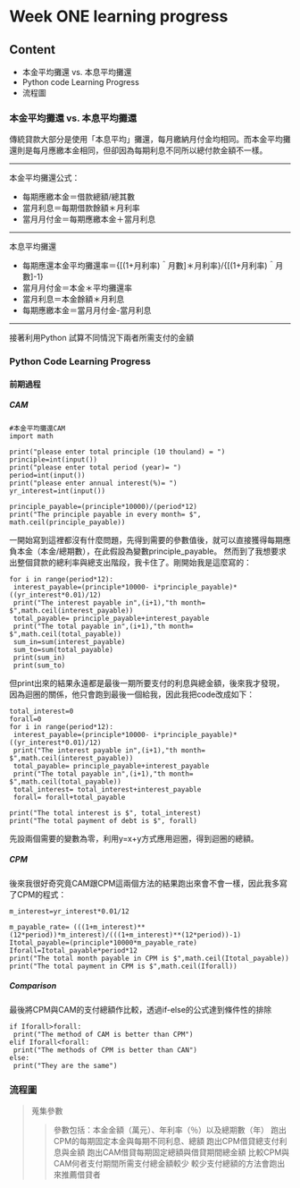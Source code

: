 # Week ONE learning progress

## Content
* 本金平均攤還 vs. 本息平均攤還
* Python code Learning Progress
* 流程圖


### 本金平均攤還 vs. 本息平均攤還
傳統貸款大部分是使用「本息平均」攤還，每月繳納月付金均相同。而本金平均攤還則是每月應繳本金相同，但卻因為每期利息不同所以總付款金額不一樣。
***
本金平均攤還公式：
* 每期應繳本金＝借款總額/總其數
* 當月利息＝每期借款餘額＊月利率
* 當月月付金＝每期應繳本金＋當月利息
***
本息平均攤還
* 每期應還本金平均攤還率＝{[(1+月利率)＾月數]＊月利率}/{[(1+月利率)＾月數]-1}
* 當月月付金＝本金＊平均攤還率
* 當月利息＝本金餘額＊月利息
* 每期應繳本金＝當月月付金-當月利息
***
接著利用Python 試算不同情況下兩者所需支付的金額

### Python Code Learning Progress

#### 前期過程
##### CAM

    #本金平均攤還CAM
    import math
    
    print("please enter total principle (10 thouland) = ")
    principle=int(input())
    print("please enter total period (year)= ")
    period=int(input())
    print("please enter annual interest(%)= ")
    yr_interest=int(input())
   
    principle_payable=(principle*10000)/(period*12)
    print("The principle payable in every month= $", math.ceil(principle_payable))
    
一開始寫到這裡都沒有什麼問題，先得到需要的參數值後，就可以直接獲得每期應負本金（本金/總期數），在此假設為變數principle_payable。
然而到了我想要求出整個貸款的總利率與總支出階段，我卡住了。剛開始我是這麼寫的：

    for i in range(period*12):
     interest_payable=(principle*10000- i*principle_payable)*((yr_interest*0.01)/12)
     print("The interest payable in",(i+1),"th month= $",math.ceil(interest_payable))
     total_payable= principle_payable+interest_payable
     print("The total payable in",(i+1),"th month= $",math.ceil(total_payable))
     sum_in=sum(interest_payable)
     sum_to=sum(total_payable)
     print(sum_in)
     print(sum_to)

但print出來的結果永遠都是最後一期所要支付的利息與總金額，後來我才發現，因為迴圈的關係，他只會跑到最後一個給我，因此我把code改成如下：

    total_interest=0
    forall=0
    for i in range(period*12):
     interest_payable=(principle*10000- i*principle_payable)*((yr_interest*0.01)/12)
     print("The interest payable in",(i+1),"th month= $",math.ceil(interest_payable))
     total_payable= principle_payable+interest_payable
     print("The total payable in",(i+1),"th month= $",math.ceil(total_payable))
     total_interest= total_interest+interest_payable
     forall= forall+total_payable
     
    print("The total interest is $", total_interest)
    print("The total payment of debt is $", forall)

先設兩個需要的變數為零，利用y=x+y方式應用迴圈，得到迴圈的總額。
##### CPM
後來我很好奇究竟CAM跟CPM這兩個方法的結果跑出來會不會一樣，因此我多寫了CPM的程式：

    m_interest=yr_interest*0.01/12

    m_payable_rate= (((1+m_interest)**(12*period))*m_interest)/(((1+m_interest)**(12*period))-1)
    Itotal_payable=(principle*10000*m_payable_rate)
    Iforall=Itotal_payable*period*12
    print("The total month payable in CPM is $",math.ceil(Itotal_payable))
    print("The total payment in CPM is $",math.ceil(Iforall))
##### Comparison
最後將CPM與CAM的支付總額作比較，透過if-else的公式達到條件性的排除

    if Iforall>forall:
     print("The method of CAM is better than CPM")
    elif Iforall<forall:
     print("The methods of CPM is better than CAN")
    else:
     print("They are the same")

### 流程圖
> 蒐集參數
>> 參數包括：本金金額（萬元）、年利率（％）以及總期數（年）
> 跑出CPM的每期固定本金與每期不同利息、總額
> 跑出CPM借貸總支付利息與金額
> 跑出CAM借貸每期固定總額與借貸期間總金額
> 比較CPM與CAM何者支付期間所需支付總金額較少
>> 較少支付總額的方法會跑出來推薦借貸者

